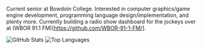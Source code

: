 Current senior at Bowdoin College.
Interested in computer graphics/game engine development, programming language design/implementation, and plenty more.
Currently building a radio show dashboard for the jockeys over at (WBOR 91.1 FM)[https://github.com/WBOR-91-1-FM/].

![GitHub Stats](https://github-readme-stats.vercel.app/api?username=yourusername&show_icons=true&theme=tokyonight&hide=stars)
![Top Languages](https://github-readme-stats.vercel.app/api/top-langs/?username=yourusername&layout=compact&theme=radical)

<!--
**CaspianA1/CaspianA1** is a ✨ _special_ ✨ repository because its `README.md` (this file) appears on your GitHub profile.

Here are some ideas to get you started:

- 🔭 I’m currently working on ...
- 🌱 I’m currently learning ...
- 👯 I’m looking to collaborate on ...
- 🤔 I’m looking for help with ...
- 💬 Ask me about ...
- 📫 How to reach me: ...
- 😄 Pronouns: ...
- ⚡ Fun fact: ...
-->
